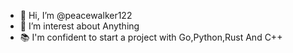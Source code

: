 - 👋 Hi, I’m @peacewalker122
- 👀 I’m interest about Anything
- 📚 I'm confident to start a project with Go,Python,Rust And C++

<!---
peacewalker122/peacewalker122 is a ✨ special ✨ repository because its `README.md` (this file) appears on your GitHub profile.
You can click the Preview link to take a look at your changes.
--->
